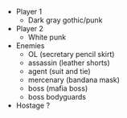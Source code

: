 * Player 1
	* Dark gray gothic/punk
* Player 2
	* White punk
* Enemies
	* OL (secretary pencil skirt)
	* assassin (leather shorts)
	* agent (suit and tie)
	* mercenary (bandana mask)
	* boss (mafia boss)
	* boss bodyguards
* Hostage ?
